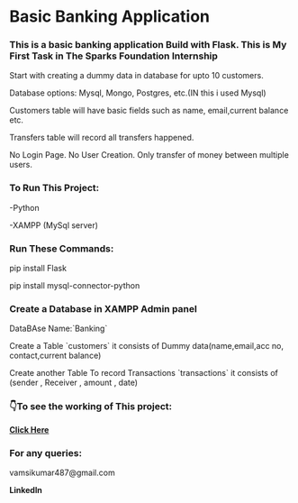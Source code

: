 <h1>Basic Banking Application</h1>
<h3>This is a basic banking application Build with Flask. This is My First Task in The Sparks Foundation Internship</h3>
<p>Start with creating a dummy data in database for upto 10 customers. </p>
<p>Database options: Mysql, Mongo, Postgres, etc.(IN this i used Mysql)</p>
<p>Customers table will have basic fields such as name, email,current balance etc. </p>
 <p>Transfers table will record all transfers happened.</p>
<p>No Login Page. No User Creation. Only transfer of money
between multiple users.</p>
<h3>To Run This Project:</h3>
<p>-Python</p>
<p>-XAMPP (MySql server)</p>
<h3>Run These Commands:</h3>
  <p>pip install Flask</p>
  <p>pip install mysql-connector-python</p>
 <h3>Create a Database in XAMPP Admin panel</h3>
 <p>DataBAse Name:`Banking`</p>
 <p>Create a Table `customers` it consists of Dummy data(name,email,acc no, contact,current balance)</p>
 <p>Create another Table To record Transactions `transactions` it consists of (sender , Receiver , amount , date)</p>
 <h3>👇To see the working of This project:</h3>
 <b><a href="https://www.linkedin.com/posts/muppuri-venkateswara-vamsi-kumar-2a6167208_connections-task1-gripmarch23-activity-7040003656674410497-SZFt?utm_source=share&utm_medium=member_desktop">Click Here</a></b>
 <h3>For any queries:</h3>
 <p>vamsikumar487@gmail.com</p>
 <b><a href="https://www.linkedin.com/in/muppuri-venkateswara-vamsi-kumar-2a6167208/" style="text-decoration:none;">LinkedIn</a></b>
